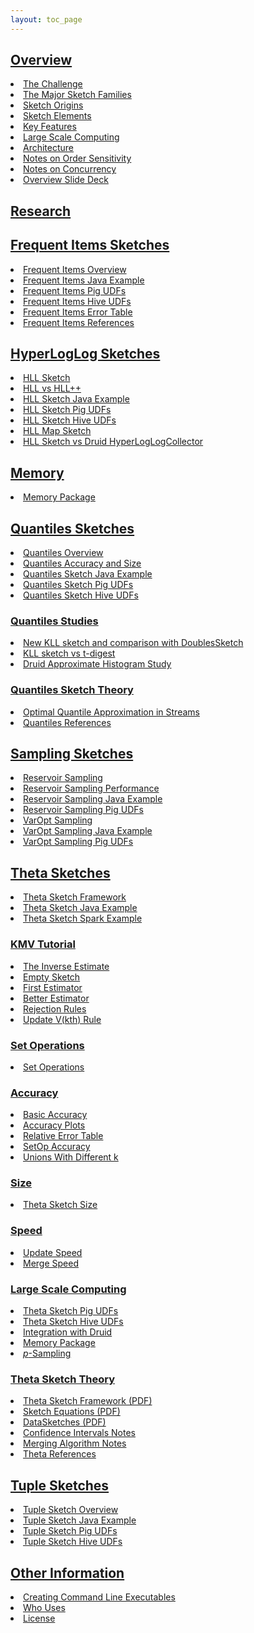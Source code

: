 ```yaml
---
layout: toc_page
---
```

<link rel="stylesheet" href="/css/toc.css">

<h2 id="overview"><a data-toggle="collapse" class="menu collapsed" href="#collapse_overview">Overview</a></h2>
<div class="collapse" id="collapse_overview">
  <li><a href="{{site.docs_dir}}/TheChallenge.html">The Challenge</a></li>
  <li><a href="{{site.docs_dir}}/MajorSketchFamilies.html">The Major Sketch Families</a></li>
  <li><a href="{{site.docs_dir}}/SketchOrigins.html">Sketch Origins</a></li>
  <li><a href="{{site.docs_dir}}/SketchElements.html">Sketch Elements</a></li>
  <li><a href="{{site.docs_dir}}/KeyFeatures.html">Key Features</a></li>
  <li><a href="{{site.docs_dir}}/LargeScale.html">Large Scale Computing</a></li>
  <li><a href="{{site.docs_dir}}/Architecture.html">Architecture</a></li>
  <li><a href="{{site.docs_dir}}/OrderSensitivity.html">Notes on Order Sensitivity</a></li>
  <li><a href="{{site.docs_dir}}/Concurrency.html">Notes on Concurrency</a></li>
  <li><a href="{{site.docs_pdf_dir}}/DataSketches_deck.pdf">Overview Slide Deck</a></li>
</div>

<h2 id="research"><a href="{{site.docs_dir}}/Research.html">Research</a></h2>

<h2 id="frequent-items-sketches"><a data-toggle="collapse" class="menu collapsed" href="#collapse_frequent">Frequent Items Sketches</a></h2>
<div class="collapse" id="collapse_frequent">
  <li><a href="{{site.docs_dir}}/FrequentItems/FrequentItemsOverview.html">Frequent Items Overview</a></li>
  <li><a href="{{site.docs_dir}}/FrequentItems/FrequentItemsJavaExample.html">Frequent Items Java Example</a></li>
  <li><a href="{{site.docs_dir}}/FrequentItems/FrequentItemsPigUDFs.html">Frequent Items Pig UDFs</a></li>
  <li><a href="{{site.docs_dir}}/FrequentItems/FrequentItemsHiveUDFs.html">Frequent Items Hive UDFs</a></li>
  <li><a href="{{site.docs_dir}}/FrequentItems/FrequentItemsErrorTable.html">Frequent Items Error Table</a></li>
  <li><a href="{{site.docs_dir}}/FrequentItems/FrequentItemsReferences.html">Frequent Items References</a></li>
</div>

<h2 id="hll-sketches"><a data-toggle="collapse" class="menu collapsed" href="#collapse_hll">HyperLogLog Sketches</a></h2>
<div class="collapse" id="collapse_hll">
  <li><a href="{{site.docs_dir}}/HLL/HLL.html">HLL Sketch</a></li>
  <li><a href="{{site.docs_dir}}/HLL/Hll_vs_Hllpp.html">HLL vs HLL++</a></li>
  <li><a href="{{site.docs_dir}}/HLL/HllJavaExample.html">HLL Sketch Java Example</a></li>
  <li><a href="{{site.docs_dir}}/HLL/HllPigUDFs.html">HLL Sketch Pig UDFs</a></li>
  <li><a href="{{site.docs_dir}}/HLL/HllHiveUDFs.html">HLL Sketch Hive UDFs</a></li>
  <li><a href="{{site.docs_dir}}/HLL/HllMap.html">HLL Map Sketch</a></li>
  <li><a href="{{site.docs_dir}}/HLL/HllSketchVsDruidHyperLogLogCollector.html">HLL Sketch vs Druid HyperLogLogCollector</a></li>
</div>

<h2 id="memory-package"><a data-toggle="collapse" class="menu collapsed" href="#collapse_memory">Memory</a></h2>
<div class="collapse" id="collapse_memory">
  <li><a href="{{site.docs_dir}}/Memory/MemoryPackage.html">Memory Package</a></li>
</div>

<h2 id="quantiles-sketches"><a data-toggle="collapse" class="menu collapsed" href="#collapse_quantiles">Quantiles Sketches</a></h2>
<div class="collapse" id="collapse_quantiles">
  <li><a href="{{site.docs_dir}}/Quantiles/QuantilesOverview.html">Quantiles Overview</a></li>
  <li><a href="{{site.docs_dir}}/Quantiles/QuantilesAccuracy.html">Quantiles Accuracy and Size</a></li>
  <li><a href="{{site.docs_dir}}/Quantiles/QuantilesJavaExample.html">Quantiles Sketch Java Example</a></li>
  <li><a href="{{site.docs_dir}}/Quantiles/QuantilesPigUDFs.html">Quantiles Sketch Pig UDFs</a></li>
  <li><a href="{{site.docs_dir}}/Quantiles/QuantilesHiveUDFs.html">Quantiles Sketch Hive UDFs</a></li>

  <h3><a data-toggle="collapse" class="menu collapsed" href "#collapse_quantilesStudies">Quantiles Studies</a></h3>
  <div class="collapse" id="collapse_quantilesStudies">
    <li><a href="{{site.docs_dir}}/Quantiles/KLLSketch.html">New KLL sketch and comparison with DoublesSketch</a></li>
    <li><a href="{{site.docs_dir}}/Quantiles/KllSketchVsTDigest.html">KLL sketch vs t-digest</a></li>
    <li><a href="{{site.docs_dir}}/Quantiles/DruidApproxHistogramStudy.html">Druid Approximate Histogram Study</a></li>
  </div>

  <h3><a data-toggle="collapse" class="menu collapsed" href="#collapse_quantilesTheory">Quantiles Sketch Theory</a></h3>
  <div class="collapse" id="collapse_quantilesTheory">
    <li><a href="{{site.docs_pdf_dir}}/Quantiles_KLL.pdf">Optimal Quantile Approximation in Streams</a></li>
    <li><a href="{{site.docs_dir}}/Quantiles/QuantilesReferences.html">Quantiles References</a></li>
  </div>
</div>

<h2 id="sampling-sketches"><a data-toggle="collapse" class="menu collapsed" href="#collapse_sampling">Sampling Sketches</a></h2>
<div class="collapse" id="collapse_sampling">
  <li><a href="{{site.docs_dir}}/Sampling/ReservoirSampling.html">Reservoir Sampling</a></li>
  <li><a href="{{site.docs_dir}}/Sampling/ReservoirSamplingPerformance.html">Reservoir Sampling Performance</a></li>
  <li><a href="{{site.docs_dir}}/Sampling/ReservoirSamplingJava.html">Reservoir Sampling Java Example</a></li>
  <li><a href="{{site.docs_dir}}/Sampling/ReservoirSamplingPigUDFs.html">Reservoir Sampling Pig UDFs</a></li>
  <li><a href="{{site.docs_dir}}/Sampling/VarOptSampling.html">VarOpt Sampling</a></li>
  <li><a href="{{site.docs_dir}}/Sampling/VarOptSamplingJava.html">VarOpt Sampling Java Example</a></li>
  <li><a href="{{site.docs_dir}}/Sampling/VarOptPigUDFs.html">VarOpt Sampling Pig UDFs</a></li>
</div>

<h2 id="theta-sketches"><a data-toggle="collapse" class="menu collapsed" href="#collapse_theta">Theta Sketches</a></h2>
<div class="collapse" id="collapse_theta">
  <li><a href="{{site.docs_dir}}/Theta/ThetaSketchFramework.html">Theta Sketch Framework</a></li>
  <li><a href="{{site.docs_dir}}/Theta/ThetaJavaExample.html">Theta Sketch Java Example</a></li>
  <li><a href="{{site.docs_dir}}/Theta/ThetaSparkExample.html">Theta Sketch Spark Example</a></li>

  <h3><a data-toggle="collapse" class="menu collapsed" href="#collapse_kmv">KMV Tutorial</a></h3>
  <div class="collapse" id="collapse_kmv">
    <li><a href="{{site.docs_dir}}/Theta/InverseEstimate.html">The Inverse Estimate</a></li>
    <li><a href="{{site.docs_dir}}/Theta/KMVempty.html">Empty Sketch</a></li>
    <li><a href="{{site.docs_dir}}/Theta/KMVfirstEst.html">First Estimator</a></li>
    <li><a href="{{site.docs_dir}}/Theta/KMVbetterEst.html">Better Estimator</a></li>
    <li><a href="{{site.docs_dir}}/Theta/KMVrejection.html">Rejection Rules</a></li>
    <li><a href="{{site.docs_dir}}/Theta/KMVupdateVkth.html">Update V(kth) Rule</a></li>
  </div>

  <h3><a data-toggle="collapse" class="menu collapsed" href="#collapse_set">Set Operations</a></h3>
  <div class="collapse" id="collapse_set">
    <li><a href="{{site.docs_dir}}/Theta/ThetaSketchSetOps.html">Set Operations</a></li>
  </div>

  <h3><a data-toggle="collapse" class="menu collapsed" href="#collapse_accuracy">Accuracy</a></h3>
  <div class="collapse" id="collapse_accuracy">
    <li><a href="{{site.docs_dir}}/Theta/ThetaAccuracy.html">Basic Accuracy</a></li>
    <li><a href="{{site.docs_dir}}/Theta/ThetaAccuracyPlots.html">Accuracy Plots</a></li>
    <li><a href="{{site.docs_dir}}/Theta/ThetaErrorTable.html">Relative Error Table</a></li>
    <li><a href="{{site.docs_dir}}/Theta/ThetaSketchSetOpsAccuracy.html">SetOp Accuracy</a></li>
    <li><a href="{{site.docs_dir}}/Theta/AccuracyOfDifferentKUnions.html">Unions With Different k</a></li>
  </div>

  <h3><a data-toggle="collapse" class="menu collapsed" href="#collapse_size">Size</a></h3>
  <div class="collapse" id="collapse_size">
    <li><a href="{{site.docs_dir}}/Theta/ThetaSize.html">Theta Sketch Size</a></li>
  </div>

  <h3><a data-toggle="collapse" class="menu collapsed" href="#collapse_speed">Speed</a></h3>
  <div class="collapse" id="collapse_speed">
    <li><a href="{{site.docs_dir}}/Theta/ThetaUpdateSpeed.html">Update Speed</a></li>
    <li><a href="{{site.docs_dir}}/Theta/ThetaMergeSpeed.html">Merge Speed</a></li>
  </div>

  <h3><a data-toggle="collapse" class="menu collapsed" href="#collapse_scale">Large Scale Computing</a></h3>
  <div class="collapse" id="collapse_scale">
    <li><a href="{{site.docs_dir}}/Theta/ThetaPigUDFs.html">Theta Sketch Pig UDFs</a></li>
    <li><a href="{{site.docs_dir}}/Theta/ThetaHiveUDFs.html">Theta Sketch Hive UDFs</a></li>
    <li><a href="{{site.docs_dir}}/DruidIntegration.html">Integration with Druid</a></li>
    <li><a href="{{site.docs_dir}}/Memory/MemoryPackage.html">Memory Package</a></li>
    <li><a href="{{site.docs_dir}}/Theta/ThetaPSampling.html"><i>p</i>-Sampling</a></li>
  </div>

  <h3><a data-toggle="collapse" class="menu collapsed" href="#collapse_thetaTheory">Theta Sketch Theory</a></h3>
  <div class="collapse" id="collapse_thetaTheory">
    <li><a href="{{site.docs_pdf_dir}}/ThetaSketchFramework.pdf">Theta Sketch Framework (PDF)</a></li>
    <li><a href="{{site.docs_pdf_dir}}/SketchEquations.pdf">Sketch Equations (PDF)</a></li>
    <li><a href="{{site.docs_pdf_dir}}/DataSketches.pdf">DataSketches (PDF)</a></li>
    <li><a href="{{site.docs_dir}}/Theta/ThetaConfidenceIntervals.html">Confidence Intervals Notes</a></li>
    <li><a href="{{site.docs_dir}}/Theta/ThetaMergingAlgorithm.html">Merging Algorithm Notes</a></li>
    <li><a href="{{site.docs_dir}}/Theta/ThetaReferences.html">Theta References</a></li>
  </div>
</div>

<h2 id="tuple-sketches"><a data-toggle="collapse" class="menu collapsed" href="#collapse_tuple">Tuple Sketches</a></h2>
<div class="collapse" id="collapse_tuple">
  <li><a href="{{site.docs_dir}}/Tuple/TupleOverview.html">Tuple Sketch Overview</a></li>
  <li><a href="{{site.docs_dir}}/Tuple/TupleJavaExample.html">Tuple Sketch Java Example</a></li>
  <li><a href="{{site.docs_dir}}/Tuple/TuplePigUDFs.html">Tuple Sketch Pig UDFs</a></li>
  <li><a href="{{site.docs_dir}}/Tuple/TupleHiveUDFs.html">Tuple Sketch Hive UDFs</a></li>
</div>

<h2 id="other-information"><a data-toggle="collapse" class="menu collapsed" href="#collapse_other">Other Information</a></h2>
<div class="collapse" id="collapse_other">
  <li><a href="{{site.docs_dir}}/CommandLine/CommandLine.html">Creating Command Line Executables</a></li>
  <li><a href="{{site.docs_dir}}/WhoUses.html">Who Uses</a></li>
  <li><a href="/LICENSE.html">License</a></li>
  <!-- * [Endorsements](endorsements.html) -->
</div>
